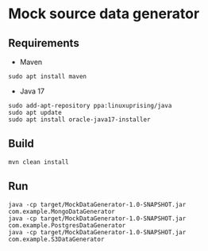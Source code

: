 # Mock source data generator

## Requirements
- Maven

```
sudo apt install maven
```

- Java 17
```
sudo add-apt-repository ppa:linuxuprising/java
sudo apt update
sudo apt install oracle-java17-installer
```

## Build
```
mvn clean install
```

## Run
```
java -cp target/MockDataGenerator-1.0-SNAPSHOT.jar com.example.MongoDataGenerator
java -cp target/MockDataGenerator-1.0-SNAPSHOT.jar com.example.PostgresDataGenerator
java -cp target/MockDataGenerator-1.0-SNAPSHOT.jar com.example.S3DataGenerator 
```
